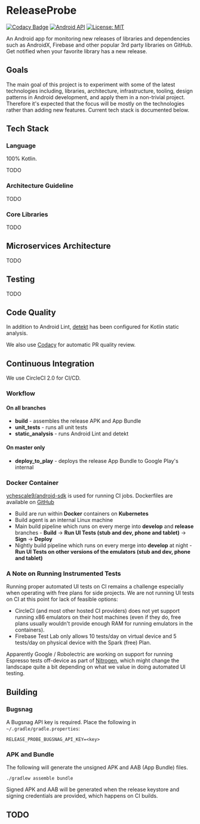 ReleaseProbe
============

[![Codacy Badge](https://api.codacy.com/project/badge/Grade/620bc7570cd44f30a9973836cc36df0d)](https://www.codacy.com/project/ychescale9/release-probe/dashboard?utm_source=github.com&amp;utm_medium=referral&amp;utm_content=ychescale9/release-probe&amp;utm_campaign=Badge_Grade_Dashboard) [![Android API](https://img.shields.io/badge/API-22%2B-blue.svg?style=flat-square&label=API&maxAge=300)](https://www.android.com/history/) [![License: MIT](https://img.shields.io/badge/License-MIT-yellow.svg?style=flat-square&maxAge=3600)](https://opensource.org/licenses/MIT)

An Android app for monitoring new releases of libraries and dependencies such as AndroidX, Firebase and other popular 3rd party libraries on GitHub. Get notified when your favorite library has a new release.

Goals
-----
The main goal of this project is to experiment with some of the latest technologies including, libraries, architecture, infrastructure, tooling, design patterns in Android development, and apply them in a non-trivial project. Therefore it's expected that the focus will be mostly on the technologies rather than adding new features. Current tech stack is documented below.

Tech Stack
----------

### Language
100% Kotlin.

TODO

### Architecture Guideline

TODO

### Core Libraries

TODO

Microservices Architecture
--------------------------

TODO

Testing
-------

TODO

Code Quality
------------

In addition to Android Lint, [detekt](https://github.com/arturbosch/detekt) has been configured for Kotlin static analysis.

We also use [Codacy](https://app.codacy.com/project/ychescale9/release-probe/dashboard) for automatic PR quality review.

Continuous Integration
----------------------

We use CircleCI 2.0 for CI/CD.

### Workflow

#### On all branches

* **build** - assembles the release APK and App Bundle
* **unit_tests** - runs all unit tests
* **static_analysis** - runs Android Lint and detekt

#### On master only

* **deploy_to_play** - deploys the release App Bundle to Google Play's internal 

### Docker Container
[ychescale9/android-sdk](https://hub.docker.com/r/ychescale9/android-sdk/) is used for running CI jobs. Dockerfiles are available on [GitHub](https://github.com/ychescale9/docker-android-images)

* Build are run within **Docker** containers on **Kubernetes**
* Build agent is an internal Linux machine
* Main build pipeline which runs on every merge into **develop** and **release** branches - **Build** -> **Run UI Tests (stub and dev, phone and tablet)** -> **Sign** -> **Deploy**
* Nightly build pipeline which runs on every merge into **develop** at night - **Run UI Tests on other versions of the emulators (stub and dev, phone and tablet)**

### A Note on Running Instrumented Tests

Running proper automated UI tests on CI remains a challenge especially when operating with free plans for side projects. We are not running UI tests on CI at this point for lack of feasible options:

* CircleCI (and most other hosted CI providers) does not yet support running x86 emulators on their host machines (even if they do, free plans usually wouldn't provide enough RAM for running emulators in the containers).
* Firebase Test Lab only allows 10 tests/day on virtual device and 5 tests/day on physical device with the Spark (free) Plan.

Apparently Google / Robolectric are working on support for running Espresso tests off-device as part of [Nitrogen](https://youtu.be/wYMIadv9iF8?t=1843), which might change the landscape quite a bit depending on what we value in doing automated UI testing.

Building
--------
### Bugsnag

A Bugsnag API key is required. Place the following in `~/.gradle/gradle.properties`:
```
RELEASE_PROBE_BUGSNAG_API_KEY=<key>
```

### APK and Bundle

The following will generate the unsigned APK and AAB (App Bundle) files.

`./gradlew assemble bundle`

Signed APK and AAB will be generated when the release keystore and signing credentials are provided, which happens on CI builds.

TODO
----

